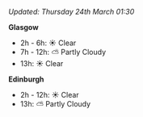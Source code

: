 *Updated: Thursday 24th March 01:30*

**Glasgow**

* 2h - 6h: :sunny: Clear
* 7h - 12h: :partly_sunny: Partly Cloudy
* 13h: :sunny: Clear

**Edinburgh**

* 2h - 12h: :sunny: Clear
* 13h: :partly_sunny: Partly Cloudy
